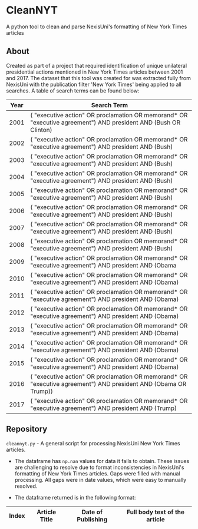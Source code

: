 # CleanNYT
A python tool to clean and parse NexisUni's formatting of New York Times articles

## About

Created as part of a project that required identification of unique unilateral presidential actions mentioned in New York Times articles between 2001 and 2017.  The dataset that this tool was created for was extracted fully from NexisUni with the publication filter 'New York Times' being applied to all searches.  A table of search terms can be found below:

| **Year** | **Search Term**                                                                                                                 |
|----------|---------------------------------------------------------------------------------------------------------------------------------|
| 2001     | ( "executive action" OR proclamation OR memorand* OR "executive agreement") AND president AND (Bush OR Clinton)                 |
| 2002     | ( "executive action" OR proclamation OR memorand* OR "executive agreement") AND president AND (Bush)                            |
| 2003     | ( "executive action" OR proclamation OR memorand* OR "executive agreement") AND president AND (Bush)                            |
| 2004     | ( "executive action" OR proclamation OR memorand* OR "executive agreement") AND president AND (Bush)                            |
| 2005     | ( "executive action" OR proclamation OR memorand* OR "executive agreement") AND president AND (Bush)                            |
| 2006     | ( "executive action" OR proclamation OR memorand* OR "executive agreement") AND president AND (Bush)            |
| 2007     | ( "executive action" OR proclamation OR memorand* OR "executive agreement") AND president AND (Bush)          |
| 2008     | ( "executive action" OR proclamation OR memorand* OR "executive agreement") AND president AND (Bush)       |
| 2009     | ( "executive action" OR proclamation OR memorand* OR "executive agreement") AND president AND (Obama  |
| 2010     | ( "executive action" OR proclamation OR memorand* OR "executive agreement") AND president AND (Obama)     |
| 2011     | ( "executive action" OR proclamation OR memorand* OR "executive agreement") AND president AND (Obama)    |
| 2012     | ( "executive action" OR proclamation OR memorand* OR "executive agreement") AND president AND (Obama)        |
| 2013     | ( "executive action" OR proclamation OR memorand* OR "executive agreement") AND president AND (Obama)          |
| 2014     | ( "executive action" OR proclamation OR memorand* OR "executive agreement") AND president AND (Obama)                  |
| 2015     | ( "executive action" OR proclamation OR memorand* OR "executive agreement") AND president AND (Obama)        |
| 2016     | ( "executive action" OR proclamation OR memorand* OR "executive agreement") AND president AND (Obama OR Trump)) |
| 2017     | ( "executive action" OR proclamation OR memorand* OR "executive agreement") AND president AND (Trump)      |


## Repository
`cleannyt.py` - A general script for processing NexisUni New York Times articles.

* The dataframe has `np.nan` values for data it fails to obtain.  These issues are challenging to resolve due to format inconsistencies in NexisUni's formatting of New York Times articles.  Gaps were filled with manual processing. All gaps were in date values, which were easy to manually resolved.

* The dataframe returned is in the following format:

| Index | Article Title | Date of Publishing | Full body text of the article |
|-------|---------------|--------------------|-------------------------------|





